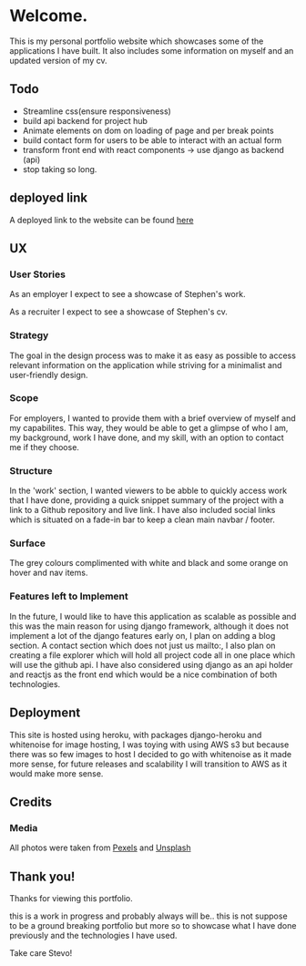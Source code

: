 # Welcome.
This is my personal portfolio website which showcases some of the applications I have built.
It also includes some information on myself and an updated version of my cv.

## Todo

- Streamline css(ensure responsiveness)
- build api backend for project hub
- Animate elements on dom on loading of page and per break points
- build contact form for users to be able to interact with an actual form
- transform front end with react components -> use django as backend (api)
- stop taking so long.


## deployed link
A deployed link to the website can be found [here](https://www.seagrave.dev/)

## UX

### User Stories

As an employer I expect to see a showcase of Stephen's work.

As a recruiter I expect to see a showcase of Stephen's cv.


### Strategy

The goal in the design process was to make it as easy as possible to access relevant information on the application while striving for a minimalist and user-friendly design.

### Scope
For employers, I wanted to provide them with a brief overview of myself and my capabilites. This way, they would be able to get a glimpse of who I am, my background, work I have done, and my skill, with an option to contact me if they choose.

### Structure
In the 'work' section, I wanted viewers to be abble to quickly access work that I have done, providing a quick snippet summary of the project with a link to a Github repository and live link.
I have also included social links which is situated on a fade-in bar to keep a clean main navbar / footer.

### Surface
The grey colours complimented with white and black and some orange on hover and nav items.

### Features left to Implement
In the future, I would like to have this application as scalable as possible and this was the main reason for using django framework, although it does not implement a lot of the django features early on, I plan on adding a blog section. A contact section which does not just us mailto:, I also plan on creating a file explorer which will hold all project code all in one place which will use the github api. I have also considered using django as an api holder and reactjs as the front end which would be a nice combination of both technologies.

## Deployment
This site is hosted using heroku, with packages django-heroku and whitenoise for image hosting, I was toying with using AWS s3 but because there was so few images to host I decided to go with whitenoise as it made more sense, for future releases and scalability I will transition to AWS as it would make more sense.

## Credits

### Media
All photos were taken from [Pexels](https://www.pexels.com/) and [Unsplash](https://www.unsplash.com/)

## Thank you!
Thanks for viewing this portfolio.

this is a work in progress and probably always will be.. this is not suppose to be a ground breaking portfolio but more so to showcase what I have done previously and the technologies I have used.

Take care
Stevo!